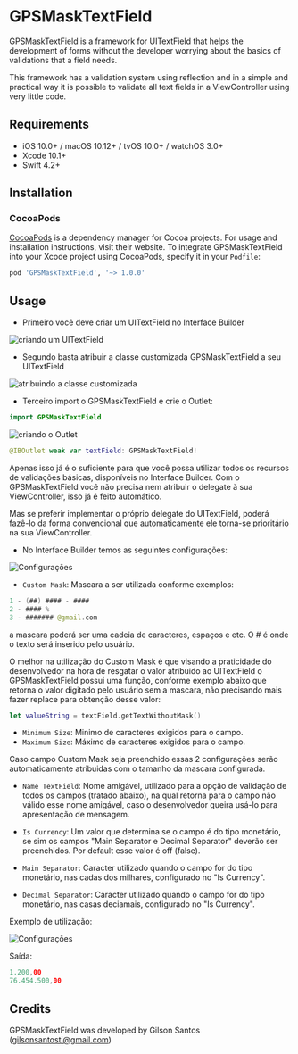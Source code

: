 # GPSMaskTextField

GPSMaskTextField is a framework for UITextField that helps the development of forms without the developer worrying about the basics of validations that a field needs.

This framework has a validation system using reflection and in a simple and practical way it is possible to validate all text fields in a ViewController using very little code.

## Requirements

- iOS 10.0+ / macOS 10.12+ / tvOS 10.0+ / watchOS 3.0+
- Xcode 10.1+
- Swift 4.2+


## Installation

### CocoaPods

[CocoaPods](https://cocoapods.org) is a dependency manager for Cocoa projects. For usage and installation instructions, visit their website. To integrate GPSMaskTextField into your Xcode project using CocoaPods, specify it in your `Podfile`:

```ruby
pod 'GPSMaskTextField', '~> 1.0.0'
```

## Usage

- Primeiro você deve criar um UITextField no Interface Builder

![criando um UITextField](https://uploaddeimagens.com.br/images/002/056/264/original/criacaoTextField.png)

- Segundo basta atribuir a classe customizada GPSMaskTextField a seu UITextField

![atribuindo a classe customizada](https://uploaddeimagens.com.br/images/002/056/282/original/AtribuindoClasseCustomizada.png)

- Terceiro import o GPSMaskTextField e crie o Outlet:

```swift
import GPSMaskTextField
```
![criando o Outlet](https://uploaddeimagens.com.br/images/002/056/625/original/CriandoOutlet.png)

```swift
@IBOutlet weak var textField: GPSMaskTextField!
```

Apenas isso já é o suficiente para que você possa utilizar todos os recursos de validações básicas, disponíveis no Interface Builder. Com o GPSMaskTextField você não precisa nem atribuir o delegate à sua ViewController, isso já é feito automático. 

Mas se preferir implementar o próprio delegate do UITextField, poderá fazê-lo da forma convencional que automaticamente ele torna-se prioritário na sua ViewController.

- No Interface Builder temos as seguintes configurações:

![Configurações](https://uploaddeimagens.com.br/images/002/056/639/original/Configuracoes.png)

- `Custom Mask`: Mascara a ser utilizada conforme exemplos:
```swift
1 - (##) #### - ####
2 - #### %
3 - ####### @gmail.com
```
a mascara poderá ser uma cadeia de caracteres, espaços e etc. O # é onde o texto será inserido pelo usuário.

O melhor na utilização do Custom Mask é que visando a praticidade do desenvolvedor na hora de resgatar o valor atribuido ao UITextField o GPSMaskTextField possui uma função, conforme exemplo abaixo que retorna o valor digitado pelo usuário sem a mascara, não precisando mais fazer replace para obtenção desse valor:

```swift
let valueString = textField.getTextWithoutMask()
```

- `Minimum Size`: Minimo de caracteres exigidos para o campo.
- `Maximum Size`: Máximo de caracteres exigidos para o campo.

Caso campo Custom Mask seja preenchido essas 2 configurações serão automaticamente atribuidas com o tamanho da mascara configurada.

- `Name TextField`: Nome amigável, utilizado para a opção de validação de todos os campos (tratado abaixo), na qual retorna para o campo não válido esse nome amigável, caso o desenvolvedor queira usá-lo para apresentação de mensagem.

- `Is Currency`: Um valor que determina se o campo é do tipo monetário, se sim os campos "Main Separator e Decimal Separator" deverão ser preenchidos. Por default esse valor é off (false).

- `Main Separator`: Caracter utilizado quando o campo for do tipo monetário, nas cadas dos milhares, configurado no "Is Currency".

- `Decimal Separator`: Caracter utilizado quando o campo for do tipo monetário, nas casas deciamais, configurado no "Is Currency".

Exemplo de utilização:

![Configurações](https://uploaddeimagens.com.br/images/002/068/593/original/confCurrency.png)

Saída:

```swift
1.200,00
76.454.500,00
```

## Credits

GPSMaskTextField was developed by Gilson Santos (gilsonsantosti@gmail.com)
